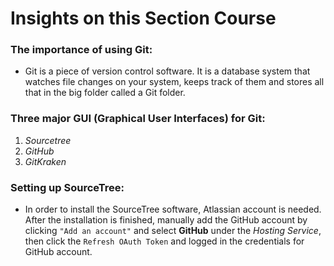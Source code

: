 # Insights on this Section Course
### The importance of using Git:
- Git is a piece of version control software. It is a database system that watches file changes on your system, keeps track of them and stores all that in the big folder called a Git folder.
### Three major GUI (Graphical User Interfaces) for Git:
1. *Sourcetree*
2. *GitHub*
3. *GitKraken*
### Setting up SourceTree:
- In order to install the SourceTree software, Atlassian account is needed. After the installation is finished, manually add the GitHub account by clicking `"Add an account"` and select **GitHub** under the *Hosting Service*, then click the `Refresh OAuth Token` and logged in the credentials for GitHub account.
